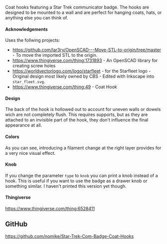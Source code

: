 Coat hooks featuring a Star Trek communicator badge. The hooks are designed to be mounted to a wall and are perfect for hanging coats, hats, or anything else you can think of.

#### Acknowledgements

Uses the follwing projects:

* https://github.com/lar3ry/OpenSCAD---Move-STL-to-origin/tree/master - To move the imported STL to the origin.
* https://www.thingiverse.com/thing:1731893 - An OpenSCAD library for creating screw holes
* https://worldvectorlogo.com/logo/starfleet - for the Starfleet logo - Original design most likely owned by CBS - Edited with Inkscape into `star_fleet.svg`.
* https://www.thingiverse.com/thing:49 - Coat Hook

#### Design

The back of the hook is hollowed out to account for uneven walls or dowels wich are not completely flush. This requires supports, but as they are attached to an invisible part of the hook, they don't influence the final appearance at all.

#### Colors

As you can see, introducing a filament change at the right layer provides for a very nice visual effect.

#### Knob

If you change the parameter `type` to `knob` you can print a knob instead of a hook. This is useful if you want to use the badge as a drawer knob or something similar. I haven't printed this version yet though.

#### Thingiverse

<https://www.thingiverse.com/thing:6528411>

## GitHub

<https://github.com/nomike/Star-Trek-Com-Badge-Coat-Hooks>
